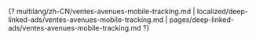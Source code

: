 {? multilang/zh-CN/ventes-avenues-mobile-tracking.md | localized/deep-linked-ads/ventes-avenues-mobile-tracking.md | pages/deep-linked-ads/ventes-avenues-mobile-tracking.md ?}
